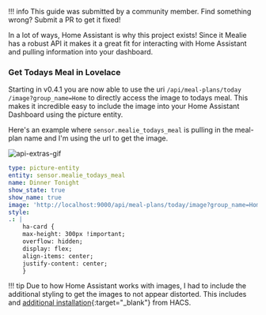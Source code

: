 !!! info
	This guide was submitted by a community member. Find something wrong? Submit a PR to get it fixed!


In a lot of ways, Home Assistant is why this project exists! Since it Mealie has a robust API it makes it a great fit for interacting with Home Assistant and pulling information into your dashboard.

### Get Todays Meal in Lovelace
Starting in v0.4.1 you are now able to use the uri `/api​/meal-plans​/today​/image?group_name=Home` to directly access the image to todays meal. This makes it incredible easy to include the image into your Home Assistant Dashboard using the picture entity. 

Here's an example where `sensor.mealie_todays_meal` is pulling in the meal-plan name and I'm using the url to get the image.

![api-extras-gif](../../assets/img/home-assistant-card.png)

```yaml
type: picture-entity
entity: sensor.mealie_todays_meal
name: Dinner Tonight
show_state: true
show_name: true
image: 'http://localhost:9000/api/meal-plans/today/image?group_name=Home'
style:
.: |
    ha-card {
    max-height: 300px !important;
    overflow: hidden;
    display: flex;
    align-items: center;
    justify-content: center;
    }
```


!!! tip
    Due to how Home Assistant works with images, I had to include the additional styling to get the images to not appear distorted. This includes and [additional installation](https://github.com/thomasloven/lovelace-card-mod){:target="_blank"} from HACS. 
